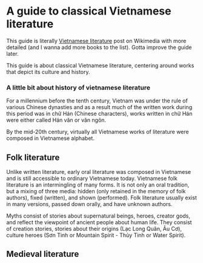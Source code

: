 # A guide to classical Vietnamese literature

This guide is literally [Vietnamese literature](https://en.wikipedia.org/wiki/Vietnamese_literature) post on Wikimedia with more detailed (and I wanna add more books to the list). Gotta improve the guide later.

This guide is about classical Vietnamese literature, centering around works that depict its culture and history.

### A little bit about history of vietnamese literature

For a millennium before the tenth century, Vietnam was under the rule of various Chinese dynasties and as a result much of the written work during this period was in chữ Hán (Chinese characters), works written in chữ Hán were either called Hán văn or văn ngôn. 

By the mid-20th century, virtually all Vietnamese works of literature were composed in Vietnamese alphabet. 

## Folk literature

Unlike written literature, early oral literature was composed in Vietnamese and is still accessible to ordinary Vietnamese today. Vietnamese folk literature is an intermingling of many forms. It is not only an oral tradition, but a mixing of three media: hidden (only retained in the memory of folk authors), fixed (written), and shown (performed). Folk literature usually exist in many versions, passed down orally, and have unknown authors.

Myths consist of stories about supernatural beings, heroes, creator gods, and reflect the viewpoint of ancient people about human life. They consist of creation stories, stories about their origins (Lạc Long Quân, Âu Cơ), culture heroes (Sơn Tinh or Mountain Spirit - Thủy Tinh or Water Spirit).

## Medieval literature

